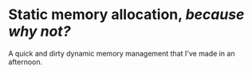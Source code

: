 # Static memory allocation, *because why not?*

A quick and dirty dynamic memory management that I've made in an afternoon.

